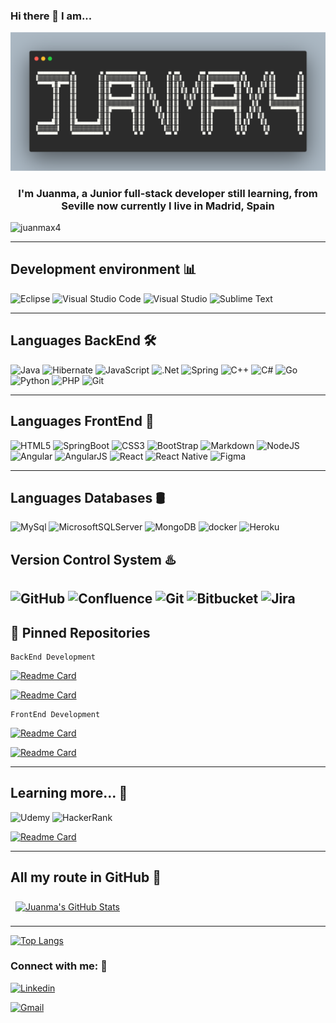 ### Hi there 👋 I am...

<img src="./img/carbon.png">

<h3 align="center">I'm Juanma, a Junior full-stack developer still learning, from Seville now currently I live in Madrid, Spain
</h3>

![juanmax4](https://komarev.com/ghpvc/?username=juanmax4&color=ABEBC6)

---

## Development environment 📊

![Eclipse](https://img.shields.io/badge/Eclipse-FE7A16.svg?style=for-the-badge&logo=Eclipse&logoColor=white)
![Visual Studio Code](https://img.shields.io/badge/Visual%20Studio%20Code-0078d7.svg?style=for-the-badge&logo=visual-studio-code&logoColor=white)
![Visual Studio](https://img.shields.io/badge/Visual%20Studio-5C2D91.svg?style=for-the-badge&logo=visual-studio&logoColor=white)
![Sublime Text](https://img.shields.io/badge/sublime_text-%23575757.svg?style=for-the-badge&logo=sublime-text&logoColor=important)


---

## Languages BackEnd 🛠

![Java](https://img.shields.io/badge/java-%23ED8B00.svg?style=for-the-badge&logo=openjdk&logoColor=white)
![Hibernate](https://img.shields.io/badge/Hibernate-59666C?style=for-the-badge&logo=Hibernate&logoColor=white)
![JavaScript](https://img.shields.io/badge/javascript-%23323330.svg?style=for-the-badge&logo=javascript&logoColor=%23F7DF1E)
![.Net](https://img.shields.io/badge/.NET-5C2D91?style=for-the-badge&logo=.net&logoColor=white)
![Spring](https://img.shields.io/badge/Spring-6DB33F?style=for-the-badge&logo=spring&logoColor=white)
![C++](https://img.shields.io/badge/c++-%2300599C.svg?style=for-the-badge&logo=c%2B%2B&logoColor=white)
![C#](https://img.shields.io/badge/c%23-%23239120.svg?style=for-the-badge&logo=c-sharp&logoColor=white)
![Go](https://img.shields.io/badge/Go-00ADD8?style=for-the-badge&logo=go&logoColor=white)
![Python](https://img.shields.io/badge/Python-14354C?style=for-the-badge&logo=python&logoColor=white)
![PHP](https://img.shields.io/badge/php-%23777BB4.svg?style=for-the-badge&logo=php&logoColor=white)
![Git](https://img.shields.io/badge/git-%23F05033.svg?style=for-the-badge&logo=git&logoColor=white)

---
## Languages FrontEnd 🎨


![HTML5](https://img.shields.io/badge/html5-%23E34F26.svg?style=for-the-badge&logo=html5&logoColor=white)
![SpringBoot](https://img.shields.io/badge/SpringBoot-6DB33F?style=for-the-badge&logo=Spring&logoColor=white)
![CSS3](https://img.shields.io/badge/css3-%231572B6.svg?style=for-the-badge&logo=css3&logoColor=white)
![BootStrap](https://img.shields.io/badge/Bootstrap-563D7C?style=for-the-badge&logo=bootstrap&logoColor=white)
![Markdown](https://img.shields.io/badge/markdown-%23000000.svg?style=for-the-badge&logo=markdown&logoColor=white)
![NodeJS](https://img.shields.io/badge/node.js-6DA55F?style=for-the-badge&logo=node.js&logoColor=white)
![Angular](https://img.shields.io/badge/Angular-DD0031?style=for-the-badge&logo=angular&logoColor=white)
![AngularJS](https://img.shields.io/badge/AngularJS-E23237?style=for-the-badge&logo=angularjs&logoColor=white)
![React](https://img.shields.io/badge/react-%2320232a.svg?style=for-the-badge&logo=react&logoColor=%2361DAFB)
![React Native](https://img.shields.io/badge/react_native-%2320232a.svg?style=for-the-badge&logo=react&logoColor=%2361DAFB)
![Figma](https://img.shields.io/badge/figma-%23F24E1E.svg?style=for-the-badge&logo=figma&logoColor=white)

---

## Languages Databases 🛢

![MySql](https://img.shields.io/badge/MySQL-00000F?style=for-the-badge&logo=mysql&logoColor=white)
![MicrosoftSQLServer](https://img.shields.io/badge/Microsoft%20SQL%20Server-CC2927?style=for-the-badge&logo=microsoft%20sql%20server&logoColor=white)
![MongoDB](https://img.shields.io/badge/MongoDB-4EA94B?style=for-the-badge&logo=mongodb&logoColor=white)
![docker](https://img.shields.io/badge/docker-%231572B6?style=for-the-badge&logo=docker&logoColor=white)
![Heroku](https://img.shields.io/badge/Heroku-430098?style=for-the-badge&logo=heroku&logoColor=white)

## Version Control System ♨️
![GitHub](https://img.shields.io/badge/github-%23121011.svg?style=for-the-badge&logo=github&logoColor=white)
![Confluence](https://img.shields.io/badge/confluence-%23172BF4.svg?style=for-the-badge&logo=confluence&logoColor=white)
![Git](https://img.shields.io/badge/git-%23F05033.svg?style=for-the-badge&logo=git&logoColor=white)
![Bitbucket](https://img.shields.io/badge/bitbucket-%230047B3.svg?style=for-the-badge&logo=bitbucket&logoColor=white)
![Jira](https://img.shields.io/badge/jira-%230A0FFF.svg?style=for-the-badge&logo=jira&logoColor=white)
---

## 📌 Pinned Repositories

~~~
BackEnd Development
~~~

[![Readme Card](https://github-readme-stats.vercel.app/api/pin/?username=juanmax4&repo=dwes)](https://github.com/anuraghazra/github-readme-stats)

[![Readme Card](https://github-readme-stats.vercel.app/api/pin/?username=juanmax4&repo=DAW-EC_JJA)](https://github.com/anuraghazra/github-readme-stats)

~~~
FrontEnd Development
~~~

[![Readme Card](https://github-readme-stats.vercel.app/api/pin/?username=juanmax4&repo=DIW)](https://github.com/anuraghazra/github-readme-stats)

[![Readme Card](https://github-readme-stats.vercel.app/api/pin/?username=juanmax4&repo=juanmax4.github.io)](https://github.com/anuraghazra/github-readme-stats)

---

## Learning more... 📖
![Udemy](https://img.shields.io/badge/Udemy-A435F0?style=for-the-badge&logo=Udemy&logoColor=white)
![HackerRank](https://img.shields.io/badge/-Hackerrank-2EC866?style=for-the-badge&logo=HackerRank&logoColor=white)

[![Readme Card](https://github-readme-stats.vercel.app/api/pin/?username=juanmax4&repo=openwebinars)](https://github.com/juanmax4/github-readme-stats)

---


## All my route in GitHub 🧩

<a href="https://github.com/juanmax4">
  <img align="center" style="margin:0.5rem" src="https://github-readme-stats.vercel.app/api?username=juanmax4&show_icons=true&line_height=27&count_private=true&title_color=ffffff&text_color=c9cacc&icon_color=4AB097&bg_color=1A2B34" alt="Juanma's GitHub Stats" />
</a>

---

[![Top Langs](https://github-readme-stats.vercel.app/api/top-langs/?username=juanmax4&layout=compact)](https://github.com/juanmax4)


<h3 align="left">Connect with me: 🔗</h3>

[![Linkedin](https://img.shields.io/badge/linkedin-%230077B5.svg?style=for-the-badge&logo=linkedin&logoColor=white)](https://es.linkedin.com/in/juan-manuel-j%C3%ADmenez-%C3%A1lvarez-857774211?trk=public_profile_samename-profile)

[![Gmail](https://img.shields.io/badge/Gmail-D14836?style=for-the-badge&logo=gmail&logoColor=white)](mailto:juanma97sevillano@gmail.com)

